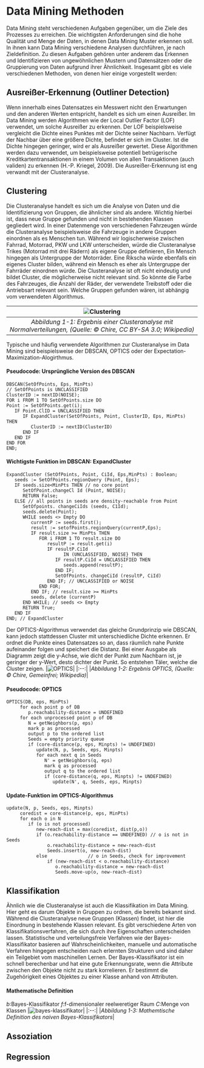 # Data Mining Methoden
Data Mining steht verschiedenen Aufgaben gegenüber, um die Ziele des Prozesses zu erreichen. Die wichtigsten Anforderungen sind die hohe Qualität und Menge der Daten, in denen Data Mining Muster erkennen soll. In ihnen kann Data Mining verschiedene Analysen durchführen, je nach Zieldefinition. Zu diesen Aufgaben gehören unter anderem das Erkennen und Identifizieren von ungewöhnlichen Mustern und Datensätzen oder die Gruppierung von Daten aufgrund ihrer Ähnlichkeit. Insgesamt gibt es viele verschiedenen Methoden, von denen hier einige vorgestellt werden:
## Ausreißer-Erkennung (Outliner Detection)
Wenn innerhalb eines Datensatzes ein Messwert nicht den Erwartungen und den anderen Werten entspricht, handelt es sich um einen Ausreißer. Im Data Mining werden Algorithmen wie der Local Outlier Factor (LOF) verwendet, um solche Ausreißer zu erkennen. Der LOF beispielsweise vergleicht die Dichte eines Punktes mit der Dichte seiner Nachbarn. Verfügt der Nachbar über eine größere Dichte, befindet er sich im Cluster. Ist die Dichte hingegen geringer, wird er als Ausreißer gewertet. Diese Algorithmen werden dazu verwendet, um beispielsweise potentiell betrügerische Kreditkartentransaktionen in einem Volumen von allen Transaktionen (auch validen) zu erkennen (H.-P. Kriegel, 2009). Die Ausreißer-Erkennung ist eng verwandt mit der Clusteranalyse.
## Clustering
Die Clusteranalyse handelt es sich um die Analyse von Daten und die Identifizierung von Gruppen, die ähnlicher sind als andere. Wichtig hierbei ist, dass neue Gruppe gefunden und nicht in bestehenden Klassen gegliedert wird. In einer Datenmenge von verschiedenen Fahrzeugen würde die Clusteranalyse beispielsweise die Fahrzeuge in andere Gruppen einordnen als es Menschen tun. Während wir logischerweise zwischen Fahrrad, Motorrad, PKW und LKW unterscheiden, würde die Clusteranalyse Trikes (Motorrad mit drei Rädern) als eigene Gruppe definieren, Ein Mensch hingegen als Untergruppe der Motorräder. Eine Rikscha würde ebenfalls ein eigenes Cluster bilden, während ein Mensch es eher als Untergruppe der Fahrräder einordnen würde.
Die Clusteranalyse ist oft nicht eindeutig und bildet Cluster, die möglicherweise nicht relevant sind. So könnte die Farbe des Fahrzeuges, die Anzahl der Räder, der verwendete Treibstoff oder die Antriebsart relevant sein. Welche Gruppen gefunden wären, ist abhängig vom verwendeten Algorithmus.

|![Clustering](https://github.com/Averan82/ostfalia_db_2019_hausarbeiten/blob/master/modern_data_mining/images/clustering.png)|
|:--:|
|*Abbildung 1-1: Ergebnis einer Clusteranalyse mit Normalverteilungen, (Quelle: © Chire, CC BY-SA 3.0; Wikipedia)*|

Typische und häufig verwendete Algorithmen zur Clusteranalyse im Data Mining sind beispielsweise der DBSCAN, OPTICS oder der Expectation-Maximization-Alogirthmus.

#### Pseudocode: Ursprüngliche Version des DBSCAN
```
DBSCAN(SetOfPoints, Eps, MinPts)
// SetOfPoints is UNCLASSIFIED
ClusterID := nextID(NOISE);
FOR i FROM 1 TO SetOfPoints.size DO
Point := SetOfPoints.get(i);      
   IF Point.ClID = UNCLASSIFIED THEN
      IF ExpandCluster(SetOfPoints, Point, ClusterID, Eps, MinPts) THEN
         ClusterID := nextID(ClusterID)
      END IF
   END IF
END FOR
END;
```
#### Wichtigste Funktion im DBSCAN: ExpandCluster
```
ExpandCluster (SetOfPoints, Point, CiId, Eps,MinPts) : Boolean;
   seeds := SetOfPoints.regionQuery (Point, Eps); 
   IF seeds.size<MinPts THEN // no core point
      SetOfPoint.changeCl Id (Point, NOISE); 
      RETURN False;
   ELSE // all points in seeds are density-reachable from Point
      SetOfpoints. changeCiIds (seeds, C1Id); 
      seeds.delete(Point); 
      WHILE seeds <> Empty DO 
         currentP := seeds.first(); 
         result := setofPoints.regionQuery(currentP,Eps);
         IF result.size >= MinPts THEN
            FOR i FROM 1 TO result.size DO
               resultP := result.get(i) 
               IF resultP.CiId
                     IN (UNCLASSIFIED, NOISE} THEN
                  IF resultP.CiId = UNCLASSIFIED THEN 
                     seeds.append(resultP);
                  END IF; 
                  SetOfPoints. changeCiId (resultP, CiId) 
               END IF; // UNCLASSIFIED or NOISE
            END FOR;
         END IF; // result.size >= MinPts
         seeds, delete (currentP) 
      END WHILE; // seeds <> Empty
      RETURN True;
   END IF
END; // ExpandCluster 
```

Der OPTICS-Algorithmus verwendet das gleiche Grundprinzip wie DBSCAN, kann jedoch stattdessen Cluster mit unterschiedliche Dichte erkennen. Er ordnet die Punkte eines Datensatzes so an, dass räumlich nahe Punkte aufeinander folgen und speichert die Distanz. Bei einer Ausgabe als Diagramm zeigt die y-Achse, wie dicht der Punkt zum Nachbarn ist, je geringer der y-Wert, desto dichter der Punkt. So entstehen Täler, welche die Cluster zeigen.
|![OPTICS](https://github.com/Averan82/ostfalia_db_2019_hausarbeiten/blob/master/modern_data_mining/images/OPTICS.png)|
|:--:|
|*Abbildung 1-2: Ergebnis OPTICS, (Quelle: © Chire, Gemeinfrei; Wikipedia)*|

#### Pseudocode: OPTICS
```
OPTICS(DB, eps, MinPts)
     for each point p of DB
        p.reachability-distance = UNDEFINED
     for each unprocessed point p of DB
        N = getNeighbors(p, eps)
        mark p as processed
        output p to the ordered list
        Seeds = empty priority queue
        if (core-distance(p, eps, Minpts) != UNDEFINED)
           update(N, p, Seeds, eps, Minpts)
           for each next q in Seeds
              N' = getNeighbors(q, eps)
              mark q as processed
              output q to the ordered list
              if (core-distance(q, eps, Minpts) != UNDEFINED)
                 update(N', q, Seeds, eps, Minpts)

```
#### Update-Funktion im OPTICS-Algorithmus
```
update(N, p, Seeds, eps, Minpts)
     coredist = core-distance(p, eps, MinPts)
     for each o in N
        if (o is not processed)
           new-reach-dist = max(coredist, dist(p,o))
           if (o.reachability-distance == UNDEFINED) // o is not in Seeds
               o.reachability-distance = new-reach-dist
               Seeds.insert(o, new-reach-dist)
           else               // o in Seeds, check for improvement
               if (new-reach-dist < o.reachability-distance)
                  o.reachability-distance = new-reach-dist
                  Seeds.move-up(o, new-reach-dist)

```
## Klassifikation
Ähnlich wie die Clusteranalyse ist auch die Klassifikation im Data Mining. Hier geht es darum Objekte in Gruppen zu ordnen, die bereits bekannt sind. Während die Clusteranalyse neue Gruppen (Klassen) findet, ist hier die Einordnung in bestehende Klassen relevant.
Es gibt verschiedene Arten von Klassifikationsverfahren, die sich durch ihre Eigenschaften unterscheiden lassen. Statistische und verteilungsfreie Verfahren wie der Bayes-Klassifikator basieren auf Wahrscheinlichkeiten, manuelle und automatische Verfahren hingegen entscheiden nach erlernten Strukturen und sind daher ein Teilgebiet vom maschinellen Lernen.
Der Bayes-Klassifikator ist ein schnell berechenbar und hat eine gute Erkennungsrate, wenn die Attribute zwischen den Objekte nicht zu stark korrelieren. Er bestimmt die Zugehörigkeit eines Objektes zu einer Klasse anhand von Attributen.
#### Mathematische Definition
*b*:Bayes-Klassifikator
*f*:f-dimensionaler reelweretiger Raum
*C*:Menge von Klassen
|![bayes-klassifikator](https://github.com/Averan82/ostfalia_db_2019_hausarbeiten/blob/master/modern_data_mining/images/bayes.png)|
|:--:|
|*Abbildung 1-3: Mathemtische Definition des naiven Bayes-Klassifikators*|

## Assoziation
## Regression

